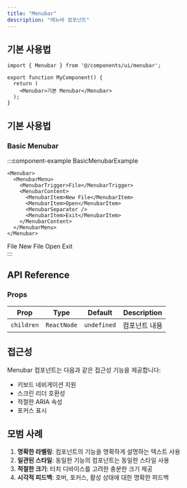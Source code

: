 ```yaml
---
title: "Menubar"
description: "메뉴바 컴포넌트"
---
```


## 기본 사용법

```tsx
import { Menubar } from '@/components/ui/menubar';

export function MyComponent() {
  return (
    <Menubar>기본 Menubar</Menubar>
  );
}
```

## 기본 사용법

### Basic Menubar

:::component-example BasicMenubarExample
```tsx
<Menubar>
  <MenubarMenu>
    <MenubarTrigger>File</MenubarTrigger>
    <MenubarContent>
      <MenubarItem>New File</MenubarItem>
      <MenubarItem>Open</MenubarItem>
      <MenubarSeparator />
      <MenubarItem>Exit</MenubarItem>
    </MenubarContent>
  </MenubarMenu>
</Menubar>
```

<div>
<Menubar>
  <MenubarMenu>
    <MenubarTrigger>File</MenubarTrigger>
    <MenubarContent>
      <MenubarItem>New File</MenubarItem>
      <MenubarItem>Open</MenubarItem>
      <MenubarSeparator />
      <MenubarItem>Exit</MenubarItem>
    </MenubarContent>
  </MenubarMenu>
</Menubar>
</div>
:::

## API Reference

### Props

| Prop | Type | Default | Description |
|------|------|---------|-------------|
| `children` | `ReactNode` | `undefined` | 컴포넌트 내용 |

## 접근성

Menubar 컴포넌트는 다음과 같은 접근성 기능을 제공합니다:

- 키보드 네비게이션 지원
- 스크린 리더 호환성
- 적절한 ARIA 속성
- 포커스 표시

## 모범 사례

1. **명확한 라벨링**: 컴포넌트의 기능을 명확하게 설명하는 텍스트 사용
2. **일관된 스타일**: 동일한 기능의 컴포넌트는 동일한 스타일 사용
3. **적절한 크기**: 터치 디바이스를 고려한 충분한 크기 제공
4. **시각적 피드백**: 호버, 포커스, 활성 상태에 대한 명확한 피드백

